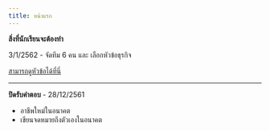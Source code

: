 ```yaml
---
title: หน้าแรก
---
```


**สิ่งที่นักเรียนจะต้องทำ** 

3/1/2562 -
จัดทีม 6 คน และ เลือกหัวข้อธุรกิจ

[สามารถดูหัวข้อได้ที่นี่](/technopreneurplan.md) 

<!--  ::: tip ความเป็นผู้ประกอบการ
[ครั้งที่ 1 ลงทะเบียน](/regtechnopreneur.md)  
[ครั้งที่ 2 ส่งคำตอบ](/technopreneur.md)  
[ตรวจสอบคะแนน](/check/technopreneur.md) 

:::

หากติดปัญหาในการหาคำตอบ ให้ติดต่อ
[Facebook : Naruepanart S Siangsanan](https://www.facebook.com/benz.naruepanart) (พี่เบนซ์)

ตัวอย่าง :
จากกลุ่ม 99 มีปัญหาหัวข้อ... -->

---

**ปิดรับคำตอบ** - 28/12/2561 
- อาชีพใหม่ในอนาคต
- เขียนจดหมายถึงตัวเองในอนาคต
